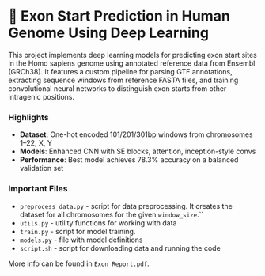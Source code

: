 # 🧬 Exon Start Prediction in Human Genome Using Deep Learning
This project implements deep learning models for predicting exon start sites in the Homo sapiens genome using annotated reference data from Ensembl (GRCh38). It features a custom pipeline for parsing GTF annotations, extracting sequence windows from reference FASTA files, and training convolutional neural networks to distinguish exon starts from other intragenic positions.

### Highlights
- **Dataset**: One-hot encoded 101/201/301bp windows from chromosomes 1–22, X, Y
- **Models**: Enhanced CNN with SE blocks, attention, inception-style convs
- **Performance**: Best model achieves 78.3% accuracy on a balanced validation set


### Important Files
- `preprocess_data.py` - script for data preprocessing. It creates the dataset for all chromosomes for the given `window_size`.``
- `utils.py` - utility functions for working with data
- `train.py` - script for model training.
- `models.py`  - file with model definitions
- `script.sh` - script for downloading data and running the code

More info can be found in `Exon Report.pdf`.